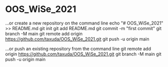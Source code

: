 # OOS_WiSe_2021
…or create a new repository on the command line
 echo "# OOS_WiSe_2021" >> README.md
git init
git add README.md
git commit -m "first commit"
git branch -M main
git remote add origin https://github.com/taxuda/OOS_WiSe_2021.git
git push -u origin main
                
…or push an existing repository from the command line
 git remote add origin https://github.com/taxuda/OOS_WiSe_2021.git
git branch -M main
git push -u origin main
